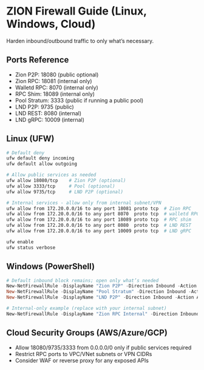 # ZION Firewall Guide (Linux, Windows, Cloud)

Harden inbound/outbound traffic to only what’s necessary.

## Ports Reference
- Zion P2P: 18080 (public optional)
- Zion RPC: 18081 (internal only)
- Walletd RPC: 8070 (internal only)
- RPC Shim: 18089 (internal only)
- Pool Stratum: 3333 (public if running a public pool)
- LND P2P: 9735 (public)
- LND REST: 8080 (internal)
- LND gRPC: 10009 (internal)

## Linux (UFW)
```bash
# Default deny
ufw default deny incoming
ufw default allow outgoing

# Allow public services as needed
ufw allow 18080/tcp    # Zion P2P (optional)
ufw allow 3333/tcp     # Pool (optional)
ufw allow 9735/tcp     # LND P2P (optional)

# Internal services - allow only from internal subnet/VPN
ufw allow from 172.20.0.0/16 to any port 18081 proto tcp  # Zion RPC
ufw allow from 172.20.0.0/16 to any port 8070  proto tcp  # walletd RPC
ufw allow from 172.20.0.0/16 to any port 18089 proto tcp  # RPC shim
ufw allow from 172.20.0.0/16 to any port 8080  proto tcp  # LND REST
ufw allow from 172.20.0.0/16 to any port 10009 proto tcp  # LND gRPC

ufw enable
ufw status verbose
```

## Windows (PowerShell)
```powershell
# Default inbound block remains; open only what’s needed
New-NetFirewallRule -DisplayName "Zion P2P" -Direction Inbound -Action Allow -Protocol TCP -LocalPort 18080
New-NetFirewallRule -DisplayName "Pool Stratum" -Direction Inbound -Action Allow -Protocol TCP -LocalPort 3333
New-NetFirewallRule -DisplayName "LND P2P" -Direction Inbound -Action Allow -Protocol TCP -LocalPort 9735

# Internal-only example (replace with your internal subnet)
New-NetFirewallRule -DisplayName "Zion RPC Internal" -Direction Inbound -Action Allow -Protocol TCP -LocalPort 18081 -RemoteAddress 172.20.0.0/16
```

## Cloud Security Groups (AWS/Azure/GCP)
- Allow 18080/9735/3333 from 0.0.0.0/0 only if public services required
- Restrict RPC ports to VPC/VNet subnets or VPN CIDRs
- Consider WAF or reverse proxy for any exposed APIs
